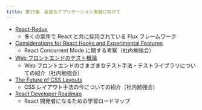 ```yaml
---
title: 第15章　高度なアプリケーション実装に向けて
---
```


- [React-Redux](https://react-redux.js.org/)
  - 多くの案件で React と共に採用されている Flux フレームワーク
- [Considerations for React Hooks and Experimental Features](https://drive.google.com/file/d/16DKzjh7nHNjEpQa2Orf9AYcV087DFR2E/view?usp=sharing)
  - React Concurrent Mode に関する考察（社内勉強会）
- [Web フロントエンドのテスト概論](https://drive.google.com/file/d/1f0AzH_RxWK4b2u2aP4JcQfJO4utpUfwd/view?usp=sharing)
  - Web フロントエンドのさまざまなテスト手法・テストライブラリについての紹介（社内勉強会）
- [The Future of CSS Layouts](https://drive.google.com/file/d/16fD2uiX35HOoZfM6W1sMMqtGXz5G-Dbm/view?usp=sharing)
  - CSS レイアウト手法の今についての紹介（社内勉強会）
- [React Developer Roadmap](https://roadmap.sh/react)
  - React 開発者になるための学習ロードマップ
